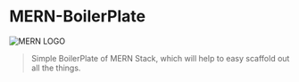# MERN-BoilerPlate
![MERN LOGO](https://www.kindpng.com/picc/m/95-956807_mern-stack-developer-hd-png-download.png "MERN Stack")

> Simple BoilerPlate of MERN Stack, which will help to easy scaffold out all the things.
